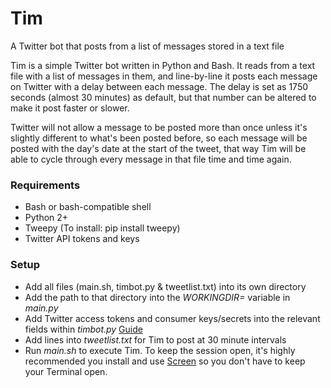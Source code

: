 # Tim
A Twitter bot that posts from a list of messages stored in a text file

Tim is a simple Twitter bot written in Python and Bash. It reads from a text file with a list of messages in them, and line-by-line it posts each message on Twitter with a delay between each message. The delay is set as 1750 seconds (almost 30 minutes) as default, but that number can be altered to make it post faster or slower. 

Twitter will not allow a message to be posted more than once unless it's slightly different to what's been posted before, so each message will be posted with the day's date at the start of the tweet, that way Tim will be able to cycle through every message in that file time and time again.

### Requirements
* Bash or bash-compatible shell
* Python 2+
* Tweepy (To install: pip install tweepy)
* Twitter API tokens and keys

### Setup

* Add all files (main.sh, timbot.py & tweetlist.txt) into its own directory
* Add the path to that directory into the _WORKINGDIR=_ variable in _main.py_
* Add Twitter access tokens and consumer keys/secrets into the relevant fields within _timbot.py_ [Guide](https://developer.twitter.com/en/docs/basics/authentication/guides/access-tokens.html)
* Add lines into _tweetlist.txt_ for Tim to post at 30 minute intervals
* Run _main.sh_ to execute Tim. To keep the session open, it's highly recommended you install and use [Screen](https://linux.die.net/man/1/screen) so you don't have to keep your Terminal open.
